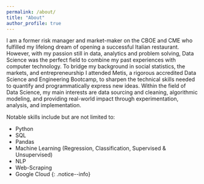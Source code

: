 ```yaml
---
permalink: /about/
title: "About"
author_profile: true
---
```


I am a former risk manager and market-maker on the CBOE and CME who fulfilled my lifelong dream of opening a successful Italian restaurant. However, with my passion still in data, analytics and problem solving, Data Science was the perfect field to combine my past experiences with computer technology. To bridge my background in social statistics, the markets, and entrepreneurship I attended Metis, a rigorous accredited Data Science and Engineering Bootcamp, to sharpen the technical skills needed to quantify and programmatically express new ideas. Within the field of Data Science, my main interests are data sourcing and cleaning, algorithmic modeling, and providing real-world impact through experimentation, analysis, and implementation.

Notable skills include but are not limited to:

- Python
- SQL
- Pandas
- Machine Learning (Regression, Classification, Supervised & Unsupervised)
- NLP
- Web-Scraping
- Google Cloud
{: .notice--info}
